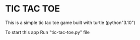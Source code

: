 # TIC TAC TOE

This is a simple tic tac toe game built with turtle (python"3.10")

To start this app Run "tic-tac-toe.py" file

